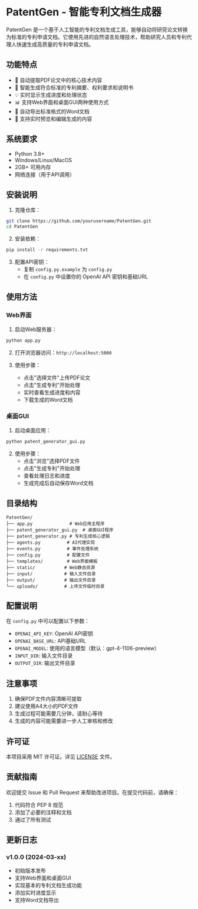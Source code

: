 # PatentGen - 智能专利文档生成器

PatentGen 是一个基于人工智能的专利文档生成工具，能够自动将研究论文转换为标准的专利申请文档。它使用先进的自然语言处理技术，帮助研究人员和专利代理人快速生成高质量的专利申请文档。

## 功能特点

- 🚀 自动提取PDF论文中的核心技术内容
- 📝 智能生成符合标准的专利摘要、权利要求和说明书
- 💡 实时显示生成进度和处理状态
- 📊 支持Web界面和桌面GUI两种使用方式
- 📄 自动导出标准格式的Word文档
- 🔄 支持实时预览和编辑生成的内容

## 系统要求

- Python 3.8+
- Windows/Linux/MacOS
- 2GB+ 可用内存
- 网络连接（用于API调用）

## 安装说明

1. 克隆仓库：
```bash
git clone https://github.com/yourusername/PatentGen.git
cd PatentGen
```

2. 安装依赖：
```bash
pip install -r requirements.txt
```

3. 配置API密钥：
   - 复制 `config.py.example` 为 `config.py`
   - 在 `config.py` 中设置你的 OpenAI API 密钥和基础URL

## 使用方法

### Web界面

1. 启动Web服务器：
```bash
python app.py
```

2. 打开浏览器访问：`http://localhost:5000`

3. 使用步骤：
   - 点击"选择文件"上传PDF论文
   - 点击"生成专利"开始处理
   - 实时查看生成进度和内容
   - 下载生成的Word文档

### 桌面GUI

1. 启动桌面应用：
```bash
python patent_generator_gui.py
```

2. 使用步骤：
   - 点击"浏览"选择PDF文件
   - 点击"生成专利"开始处理
   - 查看处理日志和进度
   - 生成完成后自动保存Word文档

## 目录结构

```
PatentGen/
├── app.py              # Web应用主程序
├── patent_generator_gui.py  # 桌面GUI程序
├── patent_generator.py # 专利生成核心逻辑
├── agents.py          # AI代理实现
├── events.py          # 事件处理系统
├── config.py          # 配置文件
├── templates/         # Web界面模板
├── static/           # Web静态资源
├── input/            # 输入文件目录
├── output/           # 输出文件目录
└── uploads/          # 上传文件临时目录
```

## 配置说明

在 `config.py` 中可以配置以下参数：

- `OPENAI_API_KEY`: OpenAI API密钥
- `OPENAI_BASE_URL`: API基础URL
- `OPENAI_MODEL`: 使用的语言模型（默认：gpt-4-1106-preview）
- `INPUT_DIR`: 输入文件目录
- `OUTPUT_DIR`: 输出文件目录

## 注意事项

1. 确保PDF文件内容清晰可提取
2. 建议使用A4大小的PDF文件
3. 生成过程可能需要几分钟，请耐心等待
4. 生成的内容可能需要进一步人工审核和修改

## 许可证

本项目采用 MIT 许可证。详见 [LICENSE](LICENSE) 文件。

## 贡献指南

欢迎提交 Issue 和 Pull Request 来帮助改进项目。在提交代码前，请确保：

1. 代码符合 PEP 8 规范
2. 添加了必要的注释和文档
3. 通过了所有测试

## 更新日志

### v1.0.0 (2024-03-xx)
- 初始版本发布
- 支持Web界面和桌面GUI
- 实现基本的专利文档生成功能
- 添加实时进度显示
- 支持Word文档导出
